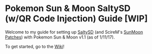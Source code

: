 # Pokemon Sun & Moon SaltySD (w/QR Code Injection) Guide [WIP]

Welcome to my guide for setting up [SaltySD](https://github.com/shinyquagsire23/SaltySD) (and ScireM's [SunMoon Patches](https://github.com/SciresM/SunMoonPatches)) with Pokemon Sun & Moon v1.1 (as of 1/11/17).

To get started, go to the [Wiki](https://github.com/KunoichiZ/SunMoon-SaltySD-Guide/wiki)!
